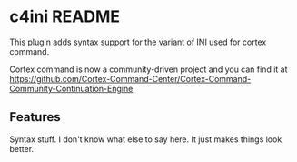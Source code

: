 # c4ini README

This plugin adds syntax support for the variant of INI used for cortex command.

Cortex command is now a community-driven project and you can find it at
https://github.com/Cortex-Command-Center/Cortex-Command-Community-Continuation-Engine

## Features

Syntax stuff. I don't know what else to say here. It just makes things look better.

